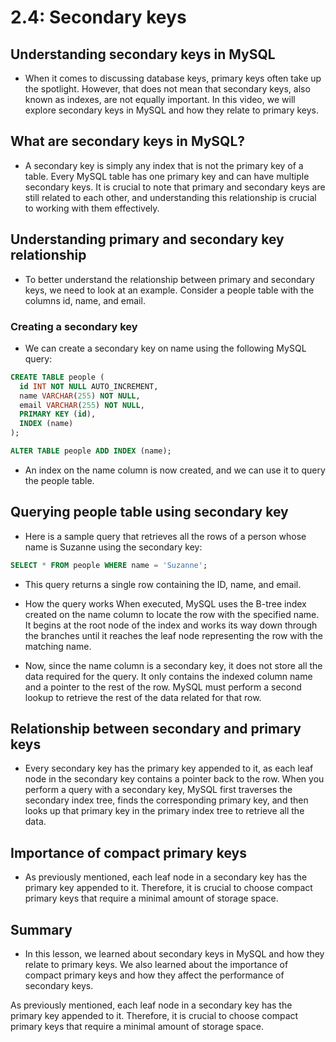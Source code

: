 # 2.4: Secondary keys

## Understanding secondary keys in MySQL

- When it comes to discussing database keys, primary keys often take up the spotlight. However, that does not mean that secondary keys, also known as indexes, are not equally important. In this video, we will explore secondary keys in MySQL and how they relate to primary keys.


## What are secondary keys in MySQL?

- A secondary key is simply any index that is not the primary key of a table. Every MySQL table has one primary key and can have multiple secondary keys. It is crucial to note that primary and secondary keys are still related to each other, and understanding this relationship is crucial to working with them effectively.


## Understanding primary and secondary key relationship

- To better understand the relationship between primary and secondary keys, we need to look at an example. Consider a people table with the columns id, name, and email.

### Creating a secondary key
- We can create a secondary key on name using the following MySQL query:

```sql
CREATE TABLE people (
  id INT NOT NULL AUTO_INCREMENT,
  name VARCHAR(255) NOT NULL,
  email VARCHAR(255) NOT NULL,
  PRIMARY KEY (id),
  INDEX (name)
);

ALTER TABLE people ADD INDEX (name);
```

- An index on the name column is now created, and we can use it to query the people table.

## Querying people table using secondary key

- Here is a sample query that retrieves all the rows of a person whose name is Suzanne using the secondary key:

```sql
SELECT * FROM people WHERE name = 'Suzanne';
```
- This query returns a single row containing the ID, name, and email.

- How the query works
When executed, MySQL uses the B-tree index created on the name column to locate the row with the specified name. It begins at the root node of the index and works its way down through the branches until it reaches the leaf node representing the row with the matching name.

- Now, since the name column is a secondary key, it does not store all the data required for the query. It only contains the indexed column name and a pointer to the rest of the row. MySQL must perform a second lookup to retrieve the rest of the data related for that row.


## Relationship between secondary and primary keys

- Every secondary key has the primary key appended to it, as each leaf node in the secondary key contains a pointer back to the row. When you perform a query with a secondary key, MySQL first traverses the secondary index tree, finds the corresponding primary key, and then looks up that primary key in the primary index tree to retrieve all the data.

## Importance of compact primary keys

- As previously mentioned, each leaf node in a secondary key has the primary key appended to it. Therefore, it is crucial to choose compact primary keys that require a minimal amount of storage space.

## Summary

- In this lesson, we learned about secondary keys in MySQL and how they relate to primary keys. We also learned about the importance of compact primary keys and how they affect the performance of secondary keys.

As previously mentioned, each leaf node in a secondary key has the primary key appended to it. Therefore, it is crucial to choose compact primary keys that require a minimal amount of storage space.